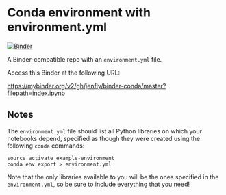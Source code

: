 # Conda environment with environment.yml

[![Binder](https://mybinder.org/badge.svg)](https://mybinder.org/v2/gh/jenfly/binder-conda/master?filepath=index.ipynb)

A Binder-compatible repo with an `environment.yml` file.

Access this Binder at the following URL:

https://mybinder.org/v2/gh/jenfly/binder-conda/master?filepath=index.ipynb

## Notes
The `environment.yml` file should list all Python libraries on which your notebooks
depend, specified as though they were created using the following `conda` commands:

```
source activate example-environment
conda env export > environment.yml
```

Note that the only libraries available to you will be the ones specified in
the `environment.yml`, so be sure to include everything that you need!
